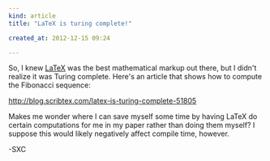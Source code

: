 ```yaml
---
kind: article
title: "LaTeX is turing complete!"

created_at: 2012-12-15 09:24

---
```


So, I knew [LaTeX](http://en.wikipedia.org/wiki/LaTeX) was the best mathematical markup out there, but I didn't realize it was Turing complete. Here's an article that shows how to compute the Fibonacci sequence:

<http://blog.scribtex.com/latex-is-turing-complete-51805>

Makes me wonder where I can save myself some time by having LaTeX do certain computations for me in my paper rather than doing them myself? I suppose this would likely negatively affect compile time, however.

-SXC
